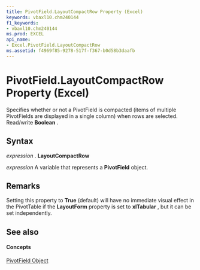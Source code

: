 ```yaml
---
title: PivotField.LayoutCompactRow Property (Excel)
keywords: vbaxl10.chm240144
f1_keywords:
- vbaxl10.chm240144
ms.prod: EXCEL
api_name:
- Excel.PivotField.LayoutCompactRow
ms.assetid: f4969f85-9278-517f-f367-b0d58b3daafb
---
```



# PivotField.LayoutCompactRow Property (Excel)

Specifies whether or not a PivotField is compacted (items of multiple PivotFields are displayed in a single column) when rows are selected. Read/write  **Boolean** .


## Syntax

 _expression_ . **LayoutCompactRow**

 _expression_ A variable that represents a **PivotField** object.


## Remarks

Setting this property to  **True** (default) will have no immediate visual effect in the PivotTable if the **LayoutForm** property is set to **xlTabular** , but it can be set independently.


## See also


#### Concepts


[PivotField Object](pivotfield-object-excel.md)

